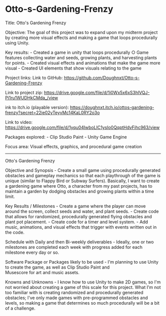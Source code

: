 # Otto-s-Gardening-Frenzy
Title: Otto's Gardening Frenzy

Objective: The goal of this project was to expand upon my midterm project by creating more visual effects and making a game that loops procedurally using Unity.

Key results: 
	- Created a game in unity that loops procedurally
		○ Game features collecting water and seeds, growing plants, and harvesting plants for points.
	- Created visual effects and animations that make the game more visual
	- Created UI elements that show visuals relating to the game

Project links:
Link to GitHub:
https://github.com/Doughnxt/Otto-s-Gardening-Frenzy

Link to project zip:
https://drive.google.com/file/d/1i0Wx5x6xS3hlVQJ-Pi1ru1WUDHkCMda_/view

ink to itch.io (playable version):
https://doughnxt.itch.io/ottos-gardening-frenzy?secret=22ie02yTeyvMc14KaL0RY2o3o

Link to video:
https://drive.google.com/file/d/1yqu04IwboLIC1ysIo0QqptHdvFihc963/view

Packages explored:
	- Clip Studio Paint
	- Unity Game Engine

Focus area: Visual effects, graphics, and procedural game creation

-------------------------------------------------------------------------------------------

Otto's Gardening Frenzy

Objective and Synopsis
    - Create a small game using procedurally generated obstacles and gameplay mechanics so that each playthrough of the game is unique (similar to Flappy Bird or Subway Surfers). Basically, I want to create a gardening game where Otto, a character from my past projects, has to maintain a garden by dodging obstacles and growing plants within a time limit.

Key Results / Milestones
    - Create a game where the player can move around the screen, collect seeds and water, and plant seeds.
    - Create code that allows for randomized, procedurally generated flying obstacles and plant pot placement.
    - Create code for a timer and level system.
    - Add music, animations, and visual effects that trigger with events written out in the code.

Schedule with Daily and then Bi-weekly deliverables
    - Ideally, one or two milestones are completed each week with progress added for each milestone every day or so.

Software Package or Packages likely to be used
    -  I'm planning to use Unity to create the game, as well as Clip Studio Paint and    
       Musescore for art and music assets.

Knowns and Unknowns
    -  I know how to use Unity to make 2D games, so I'm not worried about creating a game of this scale for this project. What I'm not too familiar with is creating randomized and procedurally generated obstacles; I've only made games with pre-programmed obstacles and levels, so making a game that determines so much procedurally will be a bit of a challenge.
